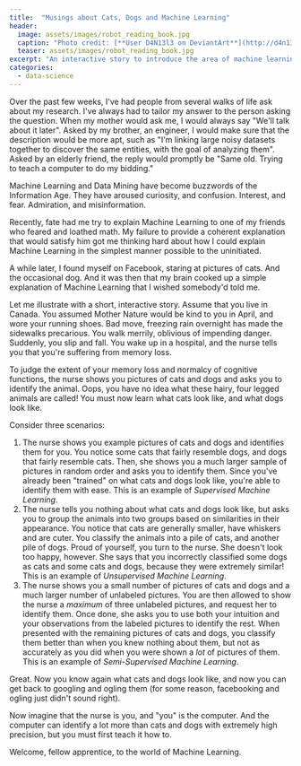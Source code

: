 ```yaml
---
title:  "Musings about Cats, Dogs and Machine Learning"
header:
  image: assets/images/robot_reading_book.jpg
  caption: "Photo credit: [**User D4N13l3 on DeviantArt**](http://d4n13l3.deviantart.com/art/do-androids-read-Robot-book-325505227)"
  teaser: assets/images/robot_reading_book.jpg
excerpt: "An interactive story to introduce the area of machine learning to beginners."
categories:
  - data-science
---
```


Over the past few weeks, I've had people from several walks of life ask about my research. I've always had to tailor my answer to the person asking the question. When my mother would ask me, I would always say "We'll talk about it later". Asked by my brother, an engineer, I would make sure that the description would be more apt, such as "I'm linking large noisy datasets together to discover the same entities, with the goal of analyzing them". Asked by an elderly friend, the reply would promptly be "Same old. Trying to teach a computer to do my bidding."

Machine Learning and Data Mining have become buzzwords of the Information Age. They have aroused curiosity, and confusion. Interest, and fear. Admiration, and misinformation.

Recently, fate had me try to explain Machine Learning to one of my friends who feared and loathed math. My failure to provide a coherent explanation that would satisfy him got me thinking hard about how I could explain Machine Learning in the simplest manner possible to the uninitiated.

A while later, I found myself on Facebook, staring at pictures of cats. And the occasional dog. And it was then that my brain cooked up a simple explanation of Machine Learning that I wished somebody'd told me.

Let me illustrate with a short, interactive story. Assume that you live in Canada. You assumed Mother Nature would be kind to you in April, and wore your running shoes. Bad move, freezing rain overnight has made the sidewalks precarious. You walk merrily, oblivious of impending danger. Suddenly, you slip and fall. You wake up in a hospital, and the nurse tells you that you're suffering from memory loss.

To judge the extent of your memory loss and normalcy of cognitive functions, the nurse shows you pictures of cats and dogs and asks you to identify the animal. Oops, you have no idea what these hairy, four legged animals are called! You must now learn what cats look like, and what dogs look like.

Consider three scenarios:

1. The nurse shows you example pictures of cats and dogs and identifies them for you. You notice some cats that fairly resemble dogs, and dogs that fairly resemble cats. Then, she shows you a much larger sample of pictures in random order and asks you to identify them. Since you've already been "trained" on what cats and dogs look like, you're able to identify them with ease. This is an example of *Supervised Machine Learning*.
2. The nurse tells you nothing about what cats and dogs look like, but asks you to group the animals into two groups based on similarities in their appearance. You notice that cats are generally smaller, have whiskers and are cuter. You classify the animals into a pile of cats, and another pile of dogs. Proud of yourself, you turn to the nurse. She doesn't look too happy, however. She says that you incorrectly classified some dogs as cats and some cats and dogs, because they were extremely similar! This is an example of *Unsupervised Machine Learning*.
3. The nurse shows you a small number of pictures of cats and dogs and a much larger number of unlabeled pictures. You are then allowed to show the nurse a *maximum* of three unlabeled pictures, and request her to identify them. Once done, she asks you to use both your intuition and your observations from the labeled pictures to identify the rest. When presented with the remaining pictures of cats and dogs, you classify them better than when you knew nothing about them, but not as accurately as you did when you were shown a *lot* of pictures of them. This is an example of *Semi-Supervised Machine Learning*.

Great. Now you know again what cats and dogs look like, and now you can get back to googling and ogling them (for some reason, facebooking and ogling just didn't sound right).

Now imagine that the nurse is you, and "you" is the computer. And the computer can identify a lot more than cats and dogs with extremely high precision, but you must first teach it how to.

Welcome, fellow apprentice, to the world of Machine Learning.
